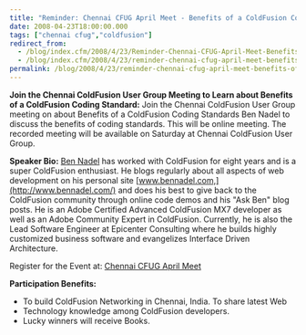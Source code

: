 ```yaml
---
title: "Reminder: Chennai CFUG April Meet - Benefits of a ColdFusion Coding Standard"
date: 2008-04-23T18:00:00.000
tags: ["chennai cfug","coldfusion"]
redirect_from: 
  - /blog/index.cfm/2008/4/23/Reminder-Chennai-CFUG-April-Meet-Benefits-of-a-ColdFusion-Coding-Standard/
  - /blog/index.cfm/2008/4/23/reminder-chennai-cfug-april-meet-benefits-of-a-coldfusion-coding-standard/
permalink: /blog/2008/4/23/reminder-chennai-cfug-april-meet-benefits-of-a-coldfusion-coding-standard/
---
```


**Join the Chennai ColdFusion User Group Meeting to Learn about Benefits of a ColdFusion Coding Standard:**  Join the Chennai ColdFusion User Group meeting on about Benefits of a ColdFusion Coding Standards Ben Nadel to discuss the benefits of coding standards. This will be online meeting. The recorded meeting will be available on Saturday at Chennai ColdFusion User Group.

**Speaker Bio:**  [Ben Nadel](http://www.bennadel.com/)  has worked with ColdFusion for eight years and is a super ColdFusion enthusiast. He blogs regularly about all aspects of web development on his personal site  [www.bennadel.com,](http://www.bennadel.com/)  and does his best to give back to the ColdFusion community through online code demos and his "Ask Ben" blog posts. He is an Adobe Certified Advanced ColdFusion MX7 developer as well as an Adobe Community Expert in ColdFusion. Currently, he is also the Lead Software Engineer at Epicenter Consulting where he builds highly customized business software and evangelizes Interface Driven Architecture.

Register for the Event at:  [Chennai CFUG April Meet](http://chennaicfugaprilmeeting.eventbrite.com/)

**Participation Benefits:**

-   To build ColdFusion Networking in Chennai, India. To share latest Web
-   Technology knowledge among ColdFusion developers.
-   Lucky winners will receive Books.



